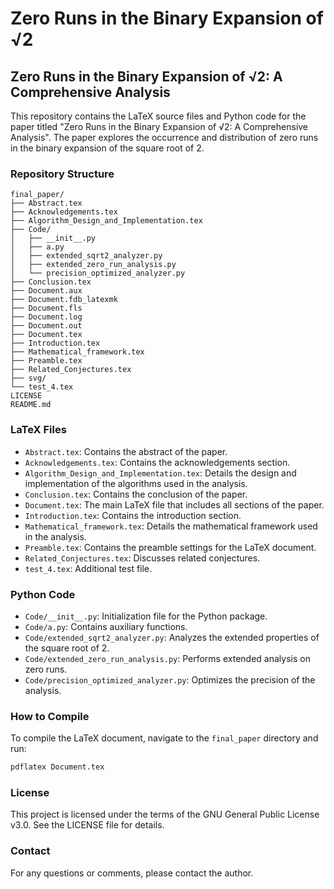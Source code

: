 # Zero Runs in the Binary Expansion of √2

## Zero Runs in the Binary Expansion of √2: A Comprehensive Analysis

This repository contains the LaTeX source files and Python code for the paper titled "Zero Runs in the Binary Expansion of √2: A Comprehensive Analysis". The paper explores the occurrence and distribution of zero runs in the binary expansion of the square root of 2.

### Repository Structure

```
final_paper/
├── Abstract.tex
├── Acknowledgements.tex
├── Algorithm_Design_and_Implementation.tex
├── Code/
│   ├── __init__.py
│   ├── a.py
│   ├── extended_sqrt2_analyzer.py
│   ├── extended_zero_run_analysis.py
│   └── precision_optimized_analyzer.py
├── Conclusion.tex
├── Document.aux
├── Document.fdb_latexmk
├── Document.fls
├── Document.log
├── Document.out
├── Document.tex
├── Introduction.tex
├── Mathematical_framework.tex
├── Preamble.tex
├── Related_Conjectures.tex
├── svg/
└── test_4.tex
LICENSE
README.md
```

### LaTeX Files

- `Abstract.tex`: Contains the abstract of the paper.
- `Acknowledgements.tex`: Contains the acknowledgements section.
- `Algorithm_Design_and_Implementation.tex`: Details the design and implementation of the algorithms used in the analysis.
- `Conclusion.tex`: Contains the conclusion of the paper.
- `Document.tex`: The main LaTeX file that includes all sections of the paper.
- `Introduction.tex`: Contains the introduction section.
- `Mathematical_framework.tex`: Details the mathematical framework used in the analysis.
- `Preamble.tex`: Contains the preamble settings for the LaTeX document.
- `Related_Conjectures.tex`: Discusses related conjectures.
- `test_4.tex`: Additional test file.

### Python Code

- `Code/__init__.py`: Initialization file for the Python package.
- `Code/a.py`: Contains auxiliary functions.
- `Code/extended_sqrt2_analyzer.py`: Analyzes the extended properties of the square root of 2.
- `Code/extended_zero_run_analysis.py`: Performs extended analysis on zero runs.
- `Code/precision_optimized_analyzer.py`: Optimizes the precision of the analysis.

### How to Compile

To compile the LaTeX document, navigate to the `final_paper` directory and run:
```sh
pdflatex Document.tex
```

### License

This project is licensed under the terms of the GNU General Public License v3.0. See the LICENSE file for details.

### Contact

For any questions or comments, please contact the author.
